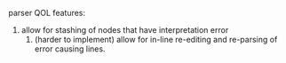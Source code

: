 parser QOL features:
1. allow for stashing of nodes that have interpretation error
	1. (harder to implement) allow for in-line re-editing and re-parsing of error causing lines.
	